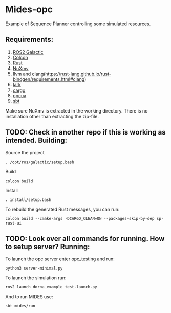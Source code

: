 Mides-opc
====================

Example of Sequence Planner controlling some simulated resources.

Requirements:
-----------------
1. [ROS2 Galactic](https://docs.ros.org/en/foxy/Releases/Release-Galactic-Geochelone.html)
2. [Colcon](https://colcon.readthedocs.io/en/released/user/installation.html)
3. [Rust](https://rustup.rs/)
4. [NuXmv](https://nuxmv.fbk.eu)
5. llvm and clang(https://rust-lang.github.io/rust-bindgen/requirements.html#clang)
6. [lark](https://pypi.org/project/lark/)
7. [cargo](https://doc.rust-lang.org/cargo/getting-started/installation.html) 
8. [opcua](https://github.com/FreeOpcUa/opcua-asyncio)
9. [sbt](https://www.scala-sbt.org/download.html)

Make sure NuXmv is extracted in the working directory. There is no installation other than extracting the zip-file.

__TODO:__ Check in another repo if this is working as intended.
Building:
-----------------
Source the project
```
. /opt/ros/galactic/setup.bash
```

Build
```
colcon build
```

Install
```
. install/setup.bash
```

To rebuild the generated Rust messages, you can run:
```
colcon build --cmake-args -DCARGO_CLEAN=ON --packages-skip-by-dep sp-rust-ui
```

__TODO:__ Look over all commands for running. How to setup server?
Running:
-----------------
To launch the opc server enter opc_testing and run:
```
python3 server-minimal.py
```


To launch the simulation run:
```
ros2 launch dorna_example test.launch.py
```

And to run MIDES use:
```
sbt mides/run
```
